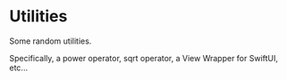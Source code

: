# Utilities

Some random utilities.

Specifically, a power operator, sqrt operator, a View Wrapper for SwiftUI, etc...
